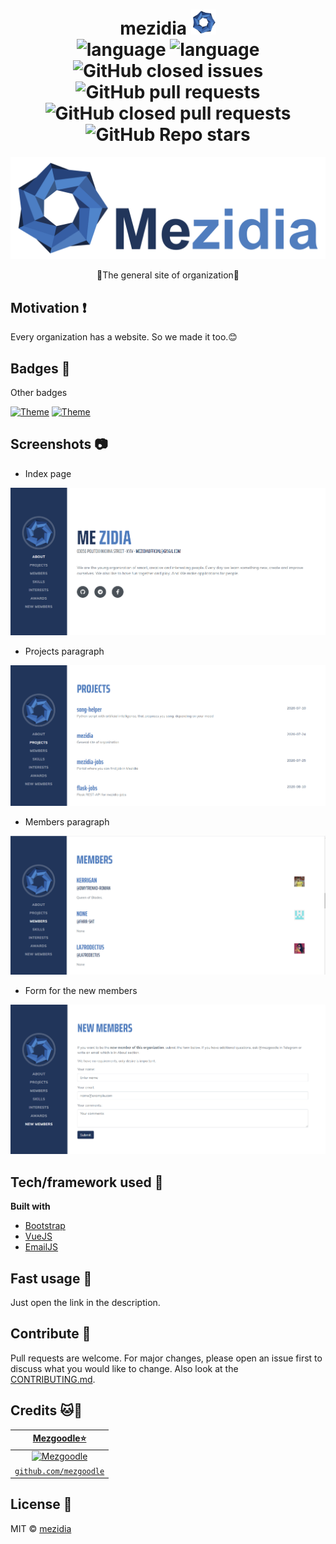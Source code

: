 <h1 id="project-title" align="center">
  mezidia <img alt="logo" width="40" height="40" src="https://raw.githubusercontent.com/mezgoodle/images/master/MezidiaLogoTransparent.png" /><br>
  <img alt="language" src="https://img.shields.io/badge/language-javascript-brightgreen?style=flat-square" />
  <img alt="language" src="https://img.shields.io/github/issues/mezidia/mezidia?style=flat-square" />
  <img alt="GitHub closed issues" src="https://img.shields.io/github/issues-closed/mezidia/mezidia?style=flat-square" />
  <img alt="GitHub pull requests" src="https://img.shields.io/github/issues-pr/mezidia/mezidia?style=flat-square" />
  <img alt="GitHub closed pull requests" src="https://img.shields.io/github/issues-pr-closed/mezidia/mezidia?style=flat-square" />
  <img alt="GitHub Repo stars" src="https://img.shields.io/github/stars/mezidia/mezidia?style=flat-square">
</h1>

![Mezidia logo](https://raw.githubusercontent.com/mezgoodle/images/master/MezidiaTransparent.png)

<p align="center">
 🌟The general site of organization🌟
</p>

## Motivation :exclamation:

Every organization has a website. So we made it too.😊

## Badges :mega:

Other badges

[![Theme](https://img.shields.io/badge/Organization-Mezidia-brightgreen?style=flat-square)](https://github.com/mezidia)
[![Theme](https://img.shields.io/badge/Platform-VueJS-brightgreen?style=flat-square)](https://v3.vuejs.org/)

## Screenshots :camera:

- Index page

![Screenshot 1](https://raw.githubusercontent.com/mezgoodle/images/master/mezidia1.png)

- Projects paragraph

![Screenshot 2](https://raw.githubusercontent.com/mezgoodle/images/master/mezidia2.png)

- Members paragraph

![Screenshot 3](https://raw.githubusercontent.com/mezgoodle/images/master/mezidia3.png)

- Form for the new members

![Screenshot 1](https://raw.githubusercontent.com/mezgoodle/images/master/mezidia4.png)

## Tech/framework used :wrench:

**Built with**

- [Bootstrap](https://getbootstrap.com/)
- [VueJS](https://v3.vuejs.org/)
- [EmailJS](https://www.emailjs.com/)

## Fast usage :dash:

Just open the link in the description.

## Contribute :running:

Pull requests are welcome. For major changes, please open an issue first to discuss what you would like to change. Also look at the [CONTRIBUTING.md](link).

## Credits :cat::handshake:

| <a href="https://github.com/mezgoodle" target="_blank">**Mezgoodle⭐️**</a> |
| :---: |
| [![Mezgoodle](https://avatars.githubusercontent.com/u/41520940?s=400&u=530e013f3714e81792fc6b99399c7a6eda6ea63d&v=4)](https://github.com/mezgoodle) |
| <a href="https://github.com/mezgoodle" target="_blank">`github.com/mezgoodle`</a> |

## License :bookmark:

MIT © [mezidia](https://github.com/mezidia)
